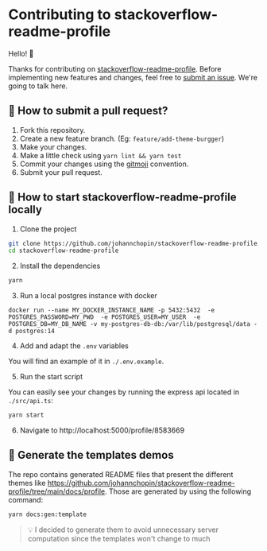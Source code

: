 # Contributing to stackoverflow-readme-profile

Hello! 👋

Thanks for contributing on [stackoverflow-readme-profile](https://github.com/johannchopin/stackoverflow-readme-profile/). Before implementing new features and changes, feel free to [submit an issue](https://github.com/johannchopin/stackoverflow-readme-profile/issues/new). We're going to talk here.

## 🌱 How to submit a pull request?

1. Fork this repository.
2. Create a new feature branch. (Eg: `feature/add-theme-burgger`)
3. Make your changes.
4. Make a little check using `yarn lint && yarn test`
5. Commit your changes using the [gitmoji](https://gitmoji.dev/) convention.
6. Submit your pull request.

## 🔨 How to start stackoverflow-readme-profile locally

1. Clone the project

```bash
git clone https://github.com/johannchopin/stackoverflow-readme-profile.git
cd stackoverflow-readme-profile
```

2. Install the dependencies

```bash
yarn
```

3. Run a local postgres instance with docker

```
docker run --name MY_DOCKER_INSTANCE_NAME -p 5432:5432  -e POSTGRES_PASSWORD=MY_PWD  -e POSTGRES_USER=MY_USER  -e POSTGRES_DB=MY_DB_NAME -v my-postgres-db-db:/var/lib/postgresql/data -d postgres:14
```

4. Add and adapt the `.env` variables

You will find an example of it in `./.env.example`.

5. Run the start script

You can easily see your changes by running the express api located in `./src/api.ts`:

```bash
yarn start
```

6. Navigate to http://localhost:5000/profile/8583669

## 📄 Generate the templates demos

The repo contains generated README files that present the different themes like https://github.com/johannchopin/stackoverflow-readme-profile/tree/main/docs/profile. Those are generated by using the following command:

```bash
yarn docs:gen:template
```

> 💡 I decided to generate them to avoid unnecessary server computation since the templates won't change to much
